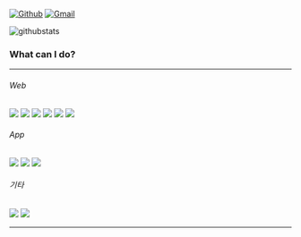 [![Github](https://img.shields.io/badge/-Github-000?style=flat&logo=Github&logoColor=white)](https://github.com/pobredward)
[![Gmail](https://img.shields.io/badge/-Gmail-c14438?style=flat&logo=Gmail&logoColor=white)](mailto:pobredward@gmail.com)


![githubstats](https://github-readme-stats.vercel.app/api?username=&show_icons=true&theme=white)  

  
<h3>What can I do?</h3>

<hr/>

###### Web
<img src="https://img.shields.io/badge/HTML-E34F26?style=flat-square&logo=HTML5&logoColor=white"/>  <img src="https://img.shields.io/badge/CSS-1572B6?style=flat-square&logo=CSS3&logoColor=white"/>  <img src="https://img.shields.io/badge/Javascript-F7DF1E?style=flat-square&logo=JavaScript&logoColor=black"/>  <img src="https://img.shields.io/badge/React-61DAFB?style=flat-square&logo=React&logoColor=black"/>  <img src="https://img.shields.io/badge/Next.js-000000?style=flat-square&logo=Next.js&logoColor=white"/>  <img src="https://img.shields.io/badge/Redux-764ABC?style=flat-square&logo=Redux&logoColor=white"/>

###### App
<img src="https://img.shields.io/badge/Flutter-02569B?style=flat-square&logo=Flutter&logoColor=white"/>  <img src="https://img.shields.io/badge/Kotlin-7F52FF?style=flat-square&logo=Kotlin&logoColor=white"/>  <img src="https://img.shields.io/badge/Swift-F05138?style=flat-square&logo=Swift&logoColor=white"/>

###### 기타
<img src="https://img.shields.io/badge/Python-3776AB?style=flat-square&logo=Python&logoColor=white"/> <img src="https://img.shields.io/badge/C++-00599C?style=flat-square&logo=C++&logoColor=white"/>

<hr/>
